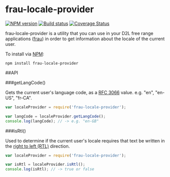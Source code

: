 # frau-locale-provider
[![NPM version][npm-image]][npm-url]
[![Build status][ci-image]][ci-url]
[![Coverage Status][coverage-image]][coverage-url]

frau-locale-provider is a utility that you can use in your D2L free range
applications ([frau](https://www.npmjs.com/browse/keyword/frau)) in order to get information about the locale of the current user.

To install via [NPM](https://www.npmjs.com/):

`npm install frau-locale-provider`

##API

###getLangCode()

Gets the current user's language code, as a [RFC 3066](https://www.ietf.org/rfc/rfc3066.txt) value. e.g. "en", "en-US", "fr-CA".

```javascript
var localeProvider = require('frau-locale-provider');

var langCode = localeProvider.getLangCode();
console.log(langCode); // -> e.g. "en-GB"
```

###isRtl()

Used to determine if the current user's locale requires that text be written
in the [right to left (RTL)](http://en.wikipedia.org/wiki/Right-to-left)
direction.

```javascript
var localeProvider = require('frau-locale-provider');

var isRtl = localeProvider.isRtl();
console.log(isRtl); // -> true or false
```

[npm-url]: https://npmjs.org/package/frau-locale-provider
[npm-image]: https://img.shields.io/npm/v/frau-locale-provider.svg
[ci-image]: https://img.shields.io/travis/Brightspace/frau-locale-provider/master.svg
[ci-url]: https://travis-ci.org/Brightspace/frau-locale-provider
[coverage-image]: https://img.shields.io/coveralls/Brightspace/frau-locale-provider/master.svg
[coverage-url]: https://coveralls.io/r/Brightspace/frau-locale-provider?branch=master

